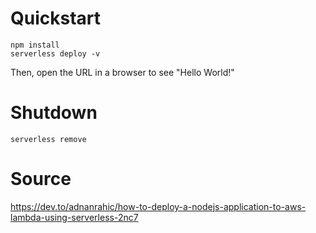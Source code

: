 # Quickstart

```
npm install
serverless deploy -v
```
Then, open the URL in a browser to see "Hello World!"

# Shutdown

```
serverless remove
```

# Source

https://dev.to/adnanrahic/how-to-deploy-a-nodejs-application-to-aws-lambda-using-serverless-2nc7